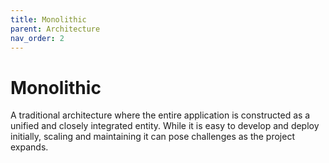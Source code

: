 ```yaml
---
title: Monolithic
parent: Architecture
nav_order: 2
---
```


# Monolithic
A traditional architecture where the entire application is constructed as a unified and closely integrated entity. While it is easy to develop and deploy initially, scaling and maintaining it can pose challenges as the project expands.